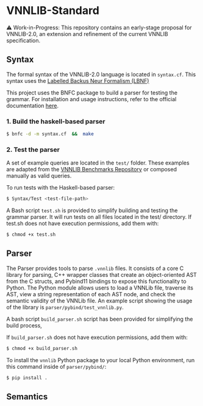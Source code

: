 # VNNLIB-Standard 

⚠️ Work-in-Progress: This repository contains an early-stage proposal for VNNLIB-2.0, an extension and refinement of the current VNNLIB specification. 

## Syntax

The formal syntax of the VNNLIB-2.0 language is located in `syntax.cf`. This syntax uses the [Labelled Backus Neur Formalism (LBNF)](https://bnfc.readthedocs.io/en/latest/lbnf.html)

This project uses the BNFC package to build a parser for testing the grammar. For installation and usage instructions, refer to the official documentation [here](https://hackage.haskell.org/package/BNFC-2.9.5).

### 1. Build the haskell-based parser
```bash
$ bnfc -d -m syntax.cf  &&  make
```

### 2. Test the parser
A set of example queries are located in the `test/` folder.
These examples are adapted from the [VNNLIB Benchmarks Repository](https://github.com/VNNLIB/Benchmarks/) or composed manually as valid queries.

To run tests with the Haskell-based parser:
```bash
$ Syntax/Test <test-file-path>
```

A Bash script `test.sh` is provided to simplify building and testing the grammar parser. It will run tests on all files located in the test/ directory.
If test.sh does not have execution permissions, add them with:

```bash
$ chmod +x test.sh
```

## Parser
The Parser provides tools to parse `.vnnlib` files. It consists of a core C library for parsing, C++ wrapper classes that create an object-oriented AST from the C structs, and Pybind11 bindings to expose this functionality to Python. The Python module allows users to load a VNNLib file, traverse its AST, view a string representation of each AST node, and check the semantic validity of the VNNLib file. An example script showing the usage of the library is `parser/pybind/test_vnnlib.py`.

A bash script `build_parser.sh` script has been provided for simplifying the build process,

If `build_parser.sh` does not have execution permissions, add them with:

```bash
$ chmod +x build_parser.sh
```

To install the `vnnlib` Python package to your local Python environment, run this command inside of `parser/pybind/`:

```bash
$ pip install .
```

## Semantics